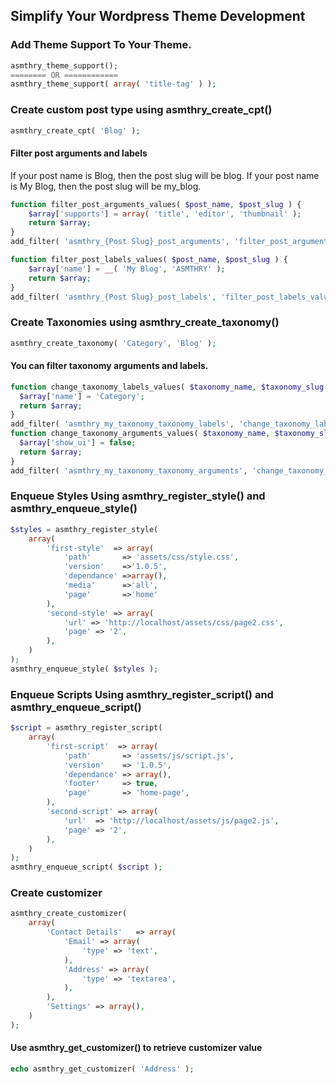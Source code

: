 ## Simplify Your Wordpress Theme Development

### Add Theme Support To Your Theme.
```php
asmthry_theme_support();
======== OR ============
asmthry_theme_support( array( 'title-tag' ) );
```
### Create custom post type using asmthry_create_cpt()
```php
asmthry_create_cpt( 'Blog' );
```
#### Filter post arguments and labels
If your post name is Blog, then the post slug will be blog.
If your post name is My Blog, then the post slug will be my_blog.
```php
function filter_post_arguments_values( $post_name, $post_slug ) {
	$array['supports'] = array( 'title', 'editor', 'thumbnail' );
	return $array;
}
add_filter( 'asmthry_{Post Slug}_post_arguments', 'filter_post_arguments_values', 10, 2 );

function filter_post_labels_values( $post_name, $post_slug ) {
	$array['name'] = __( 'My Blog', 'ASMTHRY' );
	return $array;
}
add_filter( 'asmthry_{Post Slug}_post_labels', 'filter_post_labels_values', 10, 2 );
```
### Create Taxonomies using asmthry_create_taxonomy()
```php
asmthry_create_taxonomy( 'Category', 'Blog' );
```
#### You can filter taxonomy arguments and labels.
```php
function change_taxonomy_labels_values( $taxonomy_name, $taxonomy_slug ) {
  $array['name'] = 'Category';
  return $array;
}
add_filter( 'asmthry_my_taxonomy_taxonomy_labels', 'change_taxonomy_labels_values', 10, 2 );
function change_taxonomy_arguments_values( $taxonomy_name, $taxonomy_slug ) {
  $array['show_ui'] = false;
  return $array;
}
add_filter( 'asmthry_my_taxonomy_taxonomy_arguments', 'change_taxonomy_arguments_values', 10, 2 );
```
### Enqueue Styles Using asmthry_register_style() and asmthry_enqueue_style()
```php
$styles = asmthry_register_style(
	array(
		'first-style'  => array(
			'path'       => 'assets/css/style.css',
            'version'    =>'1.0.5',
            'dependance' =>array(),
            'media'      =>'all',
            'page'       =>'home'
		),
		'second-style' => array(
			'url' => 'http://localhost/assets/css/page2.css',
			'page' => '2',
		),
	)
);
asmthry_enqueue_style( $styles );
```
### Enqueue Scripts Using asmthry_register_script() and asmthry_enqueue_script()
```php
$script = asmthry_register_script(
	array(
		'first-script'  => array(
			'path'       => 'assets/js/script.js',
			'version'    => '1.0.5',
			'dependance' => array(),
			'footer'     => true,
			'page'       => 'home-page',
		),
		'second-script' => array(
			'url'  => 'http://localhost/assets/js/page2.js',
			'page' => '2',
		),
	)
);
asmthry_enqueue_script( $script );
```
### Create customizer
```php
asmthry_create_customizer(
	array(
		'Contact Details'   => array(
			'Email' => array(
				'type' => 'text',
			),
			'Address' => array(
				'type' => 'textarea',
			),
		),
		'Settings' => array(),
	)
);
```
#### Use asmthry_get_customizer() to retrieve customizer value
```php
echo asmthry_get_customizer( 'Address' );
```